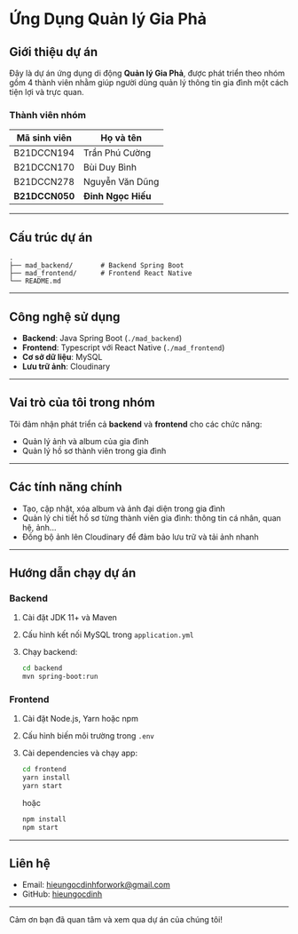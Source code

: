 # Ứng Dụng Quản lý Gia Phả

## Giới thiệu dự án

Đây là dự án ứng dụng di động **Quản lý Gia Phả**, được phát triển theo nhóm gồm 4 thành viên nhằm giúp người dùng quản lý thông tin gia đình một cách tiện lợi và trực quan.

### Thành viên nhóm

| Mã sinh viên   | Họ và tên          |
| -------------- | ------------------ |
| B21DCCN194     | Trần Phú Cường     |
| B21DCCN170     | Bùi Duy Bình       |
| B21DCCN278     | Nguyễn Văn Dũng    |
| **B21DCCN050** | **Đinh Ngọc Hiếu** |

---

## Cấu trúc dự án

```
.
├── mad_backend/       # Backend Spring Boot
├── mad_frontend/      # Frontend React Native
└── README.md
```

---

## Công nghệ sử dụng

* **Backend**: Java Spring Boot (`./mad_backend`)
* **Frontend**: Typescript với React Native (`./mad_frontend`)
* **Cơ sở dữ liệu**: MySQL
* **Lưu trữ ảnh**: Cloudinary

---

## Vai trò của tôi trong nhóm

Tôi đảm nhận phát triển cả **backend** và **frontend** cho các chức năng:

* Quản lý ảnh và album của gia đình
* Quản lý hồ sơ thành viên trong gia đình

---

## Các tính năng chính

* Tạo, cập nhật, xóa album và ảnh đại diện trong gia đình
* Quản lý chi tiết hồ sơ từng thành viên gia đình: thông tin cá nhân, quan hệ, ảnh...
* Đồng bộ ảnh lên Cloudinary để đảm bảo lưu trữ và tải ảnh nhanh

---

## Hướng dẫn chạy dự án

### Backend

1. Cài đặt JDK 11+ và Maven
2. Cấu hình kết nối MySQL trong `application.yml`
3. Chạy backend:

   ```bash
   cd backend
   mvn spring-boot:run
   ```

### Frontend

1. Cài đặt Node.js, Yarn hoặc npm
2. Cấu hình biến môi trường trong `.env`
3. Cài dependencies và chạy app:

   ```bash
   cd frontend
   yarn install
   yarn start
   ```

   hoặc

   ```bash
   npm install
   npm start
   ```

---

## Liên hệ

* Email: [hieungocdinhforwork@gmail.com](mailto:hieungocdinhforwork@gmail.com)
* GitHub: [hieungocdinh](https://github.com/hieungocdinh)

---

Cảm ơn bạn đã quan tâm và xem qua dự án của chúng tôi!
